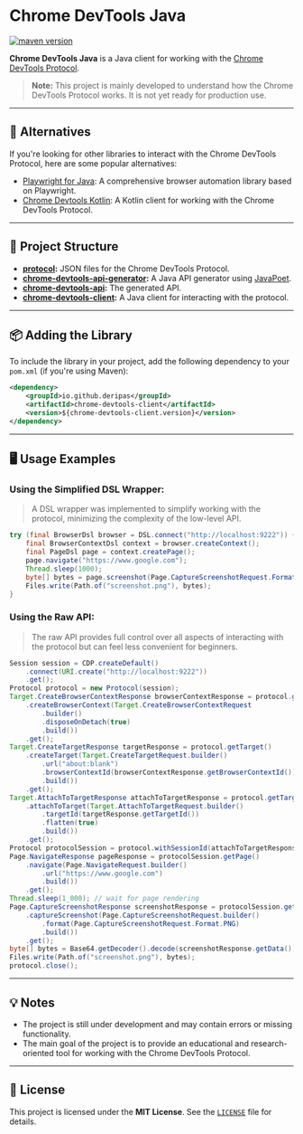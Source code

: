 # Chrome DevTools Java

[![maven version](https://img.shields.io/maven-central/v/io.github.deripas/chrome-devtools-client)](https://search.maven.org/search?q=io.github.deripas)

**Chrome DevTools Java** is a Java client for working with the [Chrome DevTools Protocol](https://chromedevtools.github.io/devtools-protocol/).

> **Note:** This project is mainly developed to understand how the Chrome DevTools Protocol works. It is not yet ready for production use.

---

## 👥 Alternatives

If you're looking for other libraries to interact with the Chrome DevTools Protocol, here are some popular alternatives:

- [Playwright for Java](https://github.com/microsoft/playwright-java): A comprehensive browser automation library based on Playwright.
- [Chrome Devtools Kotlin](https://github.com/joffrey-bion/chrome-devtools-kotlin): A Kotlin client for working with the Chrome DevTools Protocol.

---

## 📁 Project Structure

- **[protocol](protocol):** JSON files for the Chrome DevTools Protocol.
- **[chrome-devtools-api-generator](chrome-devtools-api-generator):** A Java API generator using [JavaPoet](https://github.com/palantir/javapoet).
- **[chrome-devtools-api](chrome-devtools-api):** The generated API.
- **[chrome-devtools-client](chrome-devtools-client):** A Java client for interacting with the protocol.

---

## 📦 Adding the Library

To include the library in your project, add the following dependency to your `pom.xml` (if you're using Maven):

```xml
<dependency>
    <groupId>io.github.deripas</groupId>
    <artifactId>chrome-devtools-client</artifactId>
    <version>${chrome-devtools-client.version}</version>
</dependency>
```

---

## 🖥 Usage Examples

### Using the Simplified DSL Wrapper:

> A DSL wrapper was implemented to simplify working with the protocol, minimizing the complexity of the low-level API.

```java
try (final BrowserDsl browser = DSL.connect("http://localhost:9222")) {
    final BrowserContextDsl context = browser.createContext();
    final PageDsl page = context.createPage();
    page.navigate("https://www.google.com");
    Thread.sleep(1000);
    byte[] bytes = page.screenshot(Page.CaptureScreenshotRequest.Format.PNG);
    Files.write(Path.of("screenshot.png"), bytes);
}
```

### Using the Raw API:

> The raw API provides full control over all aspects of interacting with the protocol but can feel less convenient for beginners.

```java
Session session = CDP.createDefault()
    .connect(URI.create("http://localhost:9222"))
    .get();
Protocol protocol = new Protocol(session);
Target.CreateBrowserContextResponse browserContextResponse = protocol.getTarget()
    .createBrowserContext(Target.CreateBrowserContextRequest
        .builder()
        .disposeOnDetach(true)
        .build())
    .get();
Target.CreateTargetResponse targetResponse = protocol.getTarget()
    .createTarget(Target.CreateTargetRequest.builder()
        .url("about:blank")
        .browserContextId(browserContextResponse.getBrowserContextId())
        .build())
    .get();
Target.AttachToTargetResponse attachToTargetResponse = protocol.getTarget()
    .attachToTarget(Target.AttachToTargetRequest.builder()
        .targetId(targetResponse.getTargetId())
        .flatten(true)
        .build())
    .get();
Protocol protocolSession = protocol.withSessionId(attachToTargetResponse.getSessionId().getValue());
Page.NavigateResponse pageResponse = protocolSession.getPage()
    .navigate(Page.NavigateRequest.builder()
        .url("https://www.google.com")
        .build())
    .get();
Thread.sleep(1_000); // wait for page rendering
Page.CaptureScreenshotResponse screenshotResponse = protocolSession.getPage()
    .captureScreenshot(Page.CaptureScreenshotRequest.builder()
        .format(Page.CaptureScreenshotRequest.Format.PNG)
        .build())
    .get();
byte[] bytes = Base64.getDecoder().decode(screenshotResponse.getData());
Files.write(Path.of("screenshot.png"), bytes);
protocol.close();
```

---

## 💡 Notes

- The project is still under development and may contain errors or missing functionality.
- The main goal of the project is to provide an educational and research-oriented tool for working with the Chrome DevTools Protocol.

---

## 📄 License

This project is licensed under the **MIT License**. See the [`LICENSE`](LICENSE) file for details.
